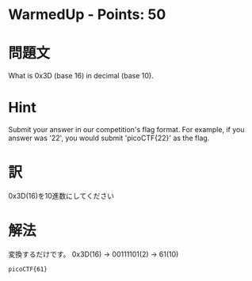 # WarmedUp - Points: 50
# 問題文
What is 0x3D (base 16) in decimal (base 10).

# Hint
Submit your answer in our competition's flag format. For example, if you answer was '22', you would submit 'picoCTF{22}' as the flag.

# 訳
0x3D(16)を10進数にしてください
# 解法
変換するだけです。
0x3D(16) -> 00111101(2) -> 61(10)

```
picoCTF{61}
```
